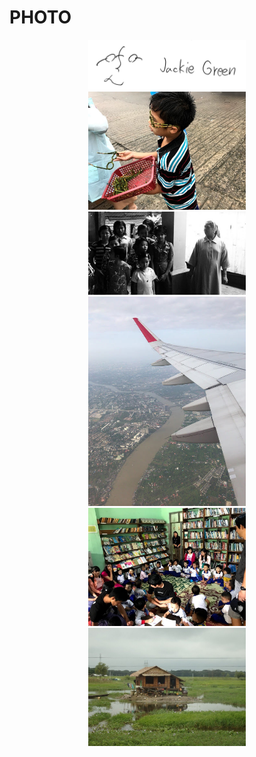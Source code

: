 # PHOTO
<center><img src='1.jpg' width='50%'>   
<center><img src='2.jpg' width='50%'>   
<center><img src='3.jpg' width='50%'>   
<center><img src='4.JPG' width='50%'>   
<center><img src='5.jpg' width='50%'>
<center><img src='6.JPG' width='50%'>
